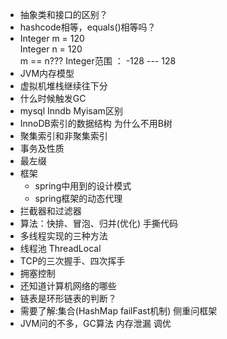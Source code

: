 + 抽象类和接口的区别？
+ hashcode相等，equals()相等吗？
+ Integer m = 120  
Integer n = 120  
m == n??? Integer范围 ： -128 --- 128
+ JVM内存模型
+ 虚拟机堆栈继续往下分
+ 什么时候触发GC
+ mysql Inndb Myisam区别
+ InnoDB索引的数据结构 为什么不用B树
+ 聚集索引和非聚集索引
+ 事务及性质
+ 最左缀
+ 框架  
    + spring中用到的设计模式
    + spring框架的动态代理
+ 拦截器和过滤器
+ 算法：快排、冒泡、归并(优化) 手撕代码
+ 多线程实现的三种方法
+ 线程池 ThreadLocal
+ TCP的三次握手、四次挥手
+ 拥塞控制
+ 还知道计算机网络的哪些
+ 链表是环形链表的判断？
+ 需要了解:集合(HashMap failFast机制) 侧重问框架
+ JVM问的不多，GC算法 内存泄漏 调优